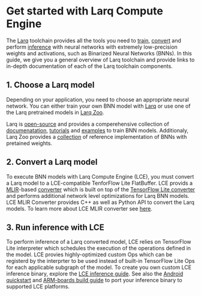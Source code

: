 # Get started with Larq Compute Engine
The [Larq](https://larq.dev/) toolchain provides all the tools you need to
[train](1.-Choose-a-Larq-Model), [convert](2.-Convert-a-Larq-Model) and
perform [inference](3.-Run-inference-with-LCE) with neural networks with
extremely low-precision weights and activations,
such as Binarized Neural Networks (BNNs). In this guide, we give you a general
overview of Larq toolchain and provide links to in-depth documentation of
each of the Larq toolchain components.

## 1. Choose a Larq model
Depending on your application, you need to choose an appropriate neural network.
You can either train your own BNN model with [Larq](https://larq.dev/)
or use one of the Larq pretrained models in [Larq Zoo](https://larq.dev/models/).

Larq is [open-source](https://github.com/larq/larq) and provides a comperehensive
collection of [documenatation](https://github.com/larq/larq/tree/master/docs),
[tutorials](https://larq.dev/guides/key-concepts/) and
[examples](https://larq.dev/examples/mnist/) to train BNN models.
Additionaly, Larq Zoo provides a [collection](https://larq.dev/models/)
of reference implementation of BNNs with pretained weights.

## 2. Convert a Larq model
To execute BNN models with Larq Compute Engine (LCE), you must convert a Larq
model to a LCE-compatible TenforFlow Lite FlatBuffer. LCE provids a
[MLIR](https://www.tensorflow.org/mlir)-based [converter](./mlir_converter.md)
which is built on top of the
[TensorFlow Lite converter](https://github.com/tensorflow/tensorflow/blob/master/tensorflow/lite/g3doc/guide/get_started.md#2-convert-the-model)
and performs additional network level optimizations for Larq BNN models.
LCE MLIR Converter provides C++ as well as Python API to convert the Larq models.
To learn more about LCE MLIR converter see [here](./mlir_converter.md).

## 3. Run inference with LCE
To perform inference of a Larq converted model, LCE relies on TensorFlow Lite
interpreter which schedules the execution of the operations defined in the model.
LCE provies highly-optimized custom Ops which can be registerd by the interprter
to be used instead of built-in TensorFlow Lite Ops for each applicable subgraph
of the model.
To create you own custom LCE inference binary, explore the [LCE inference guide](./inference.md).
See also the [Android quickstart](quickstart_android.md) and [ARM-boards build guide](build_arm.md) 
to port your inference binary to supported LCE platforms.

